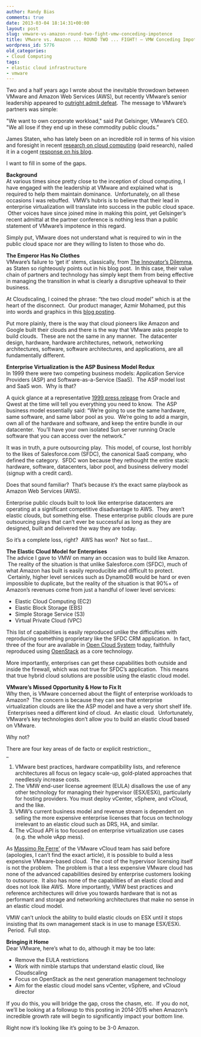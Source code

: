 ```yaml
---
author: Randy Bias
comments: true
date: 2013-03-04 18:14:31+00:00
layout: post
slug: vmware-vs-amazon-round-two-fight-vmw-conceding-impotence
title: VMware vs. Amazon ... ROUND TWO ... FIGHT! — VMW Conceding Impotence?
wordpress_id: 5776
old_categories:
- Cloud Computing
tags:
- elastic cloud infrastructure
- vmware
---
```


Two and a half years ago I wrote about the inevitable throwdown between VMware and Amazon Web Services (AWS), but recently VMware’s senior leadership appeared to [outright admit defeat](http://www.crn.com/news/cloud/240149626/vmware-top-execs-lash-out-at-amazon-public-cloud.htm).  The message to VMware’s partners was simple:

"We want to own corporate workload," said Pat Gelsinger, VMware’s CEO. "We all lose if they end up in these commodity public clouds.”
> 


James Staten, who has lately been on an incredible roll in terms of his vision and foresight in recent [research on cloud computing](http://www.forrester.com/The+Rise+Of+The+New+Cloud+Admin/fulltext/-/E-RES86901) (paid research), nailed it in a cogent [response on his blog](http://blogs.forrester.com/james_staten/13-02-28-the_vmware_community_has_the_innovators_dilemma).  
  
I want to fill in some of the gaps.  
  
**Background**  
At various times since pretty close to the inception of cloud computing, I have engaged with the leadership at VMware and explained what is required to help them maintain dominance.  Unfortunately, on all these occasions I was rebuffed.  VMW’s hubris is to believe that their lead in enterprise virtualization will translate into success in the public cloud space.  Other voices have since joined mine in making this point, yet Gelsinger’s recent admittal at the partner conference is nothing less than a public statement of VMware’s impotence in this regard.  
  
Simply put, VMware does not understand what is required to win in the public cloud space nor are they willing to listen to those who do.

<!-- more -->  
<!-- more -->  
**The Emperor Has No Clothes**  
VMware’s failure to ‘get it’ stems, classically, from [The Innovator’s Dilemma](http://www.claytonchristensen.com/), as Staten so righteously points out in his blog post.  In this case, their value chain of partners and technology has simply kept them from being effective in managing the transition in what is clearly a disruptive upheaval to their business.  
  
At Cloudscaling, I coined the phrase: “the two cloud model” which is at the heart of the disconnect.  Our product manager, Azmir Mohamed, put this into words and graphics in this [blog posting](http://www.cloudscaling.com/blog/cloud-computing/elastic-infrastructure-down-from-the-clouds/).  
  
Put more plainly, there is the way that cloud pioneers like Amazon and Google built their clouds and there is the way that VMware asks people to build clouds.  These are not the same in any manner.  The datacenter design, hardware, hardware architectures, network, networking architectures, software, software architectures, and applications, are all fundamentally different.  
  
**Enterprise Virtualization is the ASP Business Model Redux**  
In 1999 there were two competing business models: Application Service Providers (ASP) and Software-as-a-Service (SaaS).  The ASP model lost and SaaS won.  Why is that?  
  
A quick glance at a representative [1999 press release](http://news.centurylink.com/index.php?s=43&item=1797) from Oracle and Qwest at the time will tell you everything you need to know.  The ASP business model essentially said: “We’re going to use the same hardware, same software, and same labor pool as you.  We’re going to add a margin, own all of the hardware and software, and keep the entire bundle in our datacenter.  You’ll have your own isolated Sun server running Oracle software that you can access over the network.”  
  
It was in truth, a pure outsourcing play.  This model, of course, lost horribly to the likes of Salesforce.com (SFDC), the canonical SaaS company, who defined the category.  SFDC won because they rethought the entire stack: hardware, software, datacenters, labor pool, and business delivery model (signup with a credit card).  
  
Does that sound familiar?  That’s because it’s the exact same playbook as Amazon Web Services (AWS).  
  
Enterprise public clouds built to look like enterprise datacenters are operating at a significant competitive disadvantage to AWS.  They aren’t elastic clouds, but something else.  These enterprise public clouds are pure outsourcing plays that can’t ever be successful as long as they are designed, built and delivered the way they are today.  
  
So it’s a complete loss, right?  AWS has won?  Not so fast...  
  
**The Elastic Cloud Model for Enterprises**  
The advice I gave to VMW on many an occasion was to build like Amazon.  The reality of the situation is that unlike Salesforce.com (SFDC), much of what Amazon has built is easily reproducible and difficult to protect.  Certainly, higher level services such as DynamoDB would be hard or even impossible to duplicate, but the reality of the situation is that 90%+ of Amazon’s revenues come from just a handful of lower level services:

  * Elastic Cloud Computing (EC2)
  * Elastic Block Storage (EBS)
  * Simple Storage Service (S3)
  * Virtual Private Cloud (VPC)

This list of capabilities is easily reproduced unlike the difficulties with reproducing something proprietary like the SFDC CRM application.  In fact, three of the four are available in [Open Cloud System](http://www.cloudscaling.com/ocs-system-overview/) today, faithfully reproduced using [OpenStack](http://www.openstack.org/) as a core technology.

  
More importantly, enterprises can get these capabilities both outside and inside the firewall, which was not true for SFDC’s application.  This means that true hybrid cloud solutions are possible using the elastic cloud model.  
  
**VMware’s Missed Opportunity & How to Fix It**  
Why then, is VMware concerned about the flight of enterprise workloads to Amazon?  The concern is because they can see that enterprise virtualization clouds are like the ASP model and have a very short shelf life.  Enterprises need a different kind of cloud.  An elastic cloud.  Unfortunately, VMware’s key technologies don’t allow you to build an elastic cloud based on VMware.  
  
Why not?  
  
There are four key areas of de facto or explicit restriction:_  
_

  1. VMware best practices, hardware compatibility lists, and reference architectures all focus on legacy scale-up, gold-plated approaches that needlessly increase costs.
  2. The VMW end-user license agreement (EULA) disallows the use of any other technology for managing their hypervisor (ESX/ESXi), particularly for hosting providers. You must deploy vCenter, vSphere, and vCloud, and the like.
  3. VMW’s current business model and revenue stream is dependent on selling the more expensive enterprise licenses that focus on technology irrelevant to an elastic cloud such as DRS, HA, and similar.
  4. The vCloud API is too focused on enterprise virtualization use cases (e.g. the whole vApp mess).

As [Massimo Re Ferre’](http://it20.info/) of the VMware vCloud team has said before (apologies, I can’t find the exact article), it is possible to build a less expensive VMware-based cloud.  The cost of the hypervisor licensing itself is not the problem.  The problem is that a less expensive VMware cloud has none of the advanced capabilities desired by enterprise customers looking to outsource.  It also has none of the capabilities of an elastic cloud and does not look like AWS.  More importantly, VMW best practices and reference architectures will drive you towards hardware that is not as performant and storage and networking architectures that make no sense in an elastic cloud model.  
  
VMW can’t unlock the ability to build elastic clouds on ESX until it stops insisting that its own management stack is in use to manage ESX/ESXi.  Period.  Full stop.  
  
**Bringing it Home**  
Dear VMware, here’s what to do, although it may be too late:

  * Remove the EULA restrictions
  * Work with nimble startups that understand elastic cloud, like Cloudscaling
  * Focus on OpenStack as the next generation management technology
  * Aim for the elastic cloud model sans vCenter, vSphere, and vCloud director

If you do this, you will bridge the gap, cross the chasm, etc.  If you do not, we’ll be looking at a followup to this posting in 2014-2015 when Amazon’s incredible growth rate will begin to significantly impact your bottom line.  
  
Right now it’s looking like it’s going to be 3-0 Amazon.
